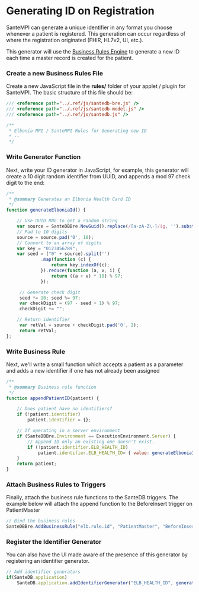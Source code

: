 # Generating ID on Registration

SanteMPI can generate a unique identifier in any format you choose whenever a patient is registered. This generation can occur regardless of where the registration originated (FHIR, HL7v2, UI, etc.).

This generator will use the [Business Rules Engine](../../../../developers/extending-santesuite/extending-santedb/applets/business-rules.md) to generate a new ID each time a master record is created for the patient.&#x20;

### Create a new Business Rules File

Create a new JavaScript file in the **rules/** folder of your applet / plugin for SanteMPI. The basic structure of this file should be:

```javascript
/// <reference path="../.ref/js/santedb-bre.js" />
/// <reference path="../.ref/js/santedb-model.js" />
/// <reference path="../.ref/js/santedb.js" />

/**
 * Elbonia MPI / SanteMPI Rules for Generating new ID
 * --
 */

```

### Write Generator Function

Next, write your ID generator in JavaScript, for example, this generator will create a 10 digit random identifier from UUID, and appends a mod 97 check digit to the end:

```javascript
/**
 * @summary Generates an Elbonia Health Card ID
 */
function generateElboniaId() {

    // Use UUID RNG to get a random string
    var source = SanteDBBre.NewGuid().replace(/[a-zA-Z\-]/ig, '').substring(0, 10);
    // Pad to 10 digits
    source = source.pad('0', 10);
    // Convert to an array of digits
    var key = "0123456789";
    var seed = ("0" + source).split('')
             .map(function (c) { 
                 return key.indexOf(c); 
             }).reduce(function (a, v, i) { 
                 return ((a + v) * 10) % 97; 
             });

     // Generate check digit             
     seed *= 10; seed %= 97;
     var checkDigit = (97 - seed + 1) % 97;
     checkDigit += "";

    // Return identifier
     var retVal = source + checkDigit.pad('0', 2);
     return retVal;
};
```

### Write Business Rule

Next, we'll write a small function which accepts a patient as a parameter and adds a new identifier if one has not already been assigned

```javascript
/**
 * @summary Business rule function
 */
function appendPatientID(patient) {

    // Does patient have no identifiers?
    if (!patient.identifier)
        patient.identifier = {};

    // If operating in a server environment
    if (SanteDBBre.Environment == ExecutionEnvironment.Server) {
        // Append ID only an existing one doesn't exist.
        if (!patient.identifier.ELB_HEALTH_ID)
            patient.identifier.ELB_HEALTH_ID= { value: generateElboniaId() };
    }
    return patient;
}
```

### Attach Business Rules to Triggers

Finally, attach the business rule functions to the SanteDB triggers. The example below will attach the append function to the BeforeInsert trigger on PatientMaster

```javascript
// Bind the business rules
SanteDBBre.AddBusinessRule("elb.rule.id", "PatientMaster", "BeforeInsert", { "deceasedDate": "null" }, appendPatientID);
```

### Register the Identifier Generator

You can also have the UI made aware of the presence of this generator by registering an identifier generator.

```javascript
// Add identifier generators
if(SanteDB.application) 
    SanteDB.application.addIdentifierGenerator("ELB_HEALTH_ID", generateElboniaId());
```

